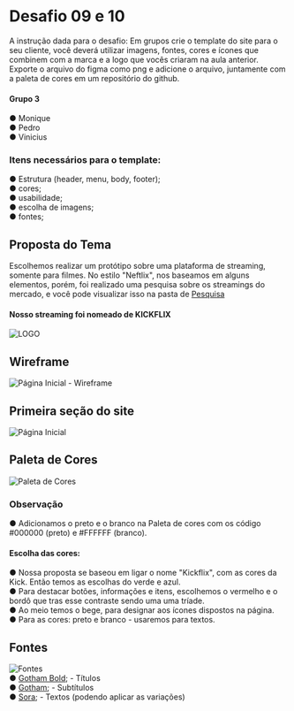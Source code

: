# Desafio 09 e 10
A instrução dada para o desafio: 
Em grupos crie o template do site para o seu cliente, você deverá utilizar imagens, fontes, cores e ícones que combinem com a marca e a logo que vocês criaram na aula anterior. Exporte o arquivo do figma como png e adicione o arquivo, juntamente com a paleta de cores em um repositório do github.

#### Grupo 3
● Monique  
● Pedro  
● Vinicius

### Itens necessários para o template:
● Estrutura (header, menu, body, footer);  
● cores;  
● usabilidade;   
● escolha de imagens;   
● fontes;  

## Proposta do Tema
Escolhemos realizar um protótipo sobre uma plataforma de streaming, somente para filmes. No estilo "Neftlix", nos baseamos em alguns elementos, porém, foi realizado uma pesquisa sobre os streamings do mercado, e você pode visualizar isso na pasta de <a href="https://github.com/euvinao/desafio09e10/tree/main/Desafio%20-%20Figma/pesquisa">Pesquisa</a>

#### Nosso streaming foi nomeado de KICKFLIX
![LOGO](https://github.com/euvinao/desafio09e10/assets/145941382/233f806d-2379-4e39-9089-16c0b0258a5b)  

## Wireframe
![Página Inicial - Wireframe](https://github.com/euvinao/desafio09e10/assets/145941382/0e6c8b57-be0c-410e-9787-b4be7d82b18e)  

## Primeira seção do site
![Página Inicial](https://github.com/euvinao/desafio09e10/assets/145941382/07226c8f-72f5-4230-8149-f9896a1ee7e2)  

## Paleta de Cores
![Paleta de Cores](https://github.com/euvinao/desafio09e10/assets/145941382/13a3fa28-e896-4085-bb44-53038c4f6414)  
### Observação
● Adicionamos o preto e o branco na Paleta de cores com os código #000000 (preto) e #FFFFFF (branco).

#### Escolha das cores:
● Nossa proposta se baseou em ligar o nome "Kickflix", com as cores da Kick. Então temos as escolhas do verde e azul.  
● Para destacar botões, informações e itens, escolhemos o vermelho e o bordô que tras esse contraste sendo uma uma tríade.  
● Ao meio temos o bege, para designar aos ícones dispostos na página.  
● Para as cores: preto e branco - usaremos para textos.

## Fontes
![Fontes](https://github.com/euvinao/desafio09e10/assets/145941382/039e7d54-cc28-4778-99c3-923daef509b3)  
● <a href= "https://fontsgeek.com/fonts/Gotham-Bold">Gotham Bold</a>; - Títulos  
● <a href="https://fonts.google.com/specimen/Inter](https://dafontfile.net/gotham-font-family-free-download.html">Gotham</a>; - Subtítulos  
● <a href= "https://fonts.google.com/specimen/Sora?query=sora">Sora</a>; - Textos (podendo aplicar as variações)  

